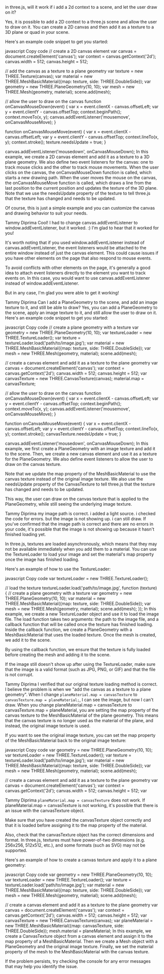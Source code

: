 in three.js, will it work if i add a 2d context to a scene, and let the user draw on it?

Yes, it is possible to add a 2D context to a three.js scene and allow the user to draw on it. You can create a 2D canvas and then add it as a texture to a 3D plane or quad in your scene.

Here's an example code snippet to get you started:

javascript
Copy code
// create a 2D canvas element
var canvas = document.createElement('canvas');
var context = canvas.getContext('2d');
canvas.width = 512;
canvas.height = 512;

// add the canvas as a texture to a plane geometry
var texture = new THREE.Texture(canvas);
var material = new THREE.MeshBasicMaterial({map: texture, side: THREE.DoubleSide});
var geometry = new THREE.PlaneGeometry(10, 10);
var mesh = new THREE.Mesh(geometry, material);
scene.add(mesh);

// allow the user to draw on the canvas
function onCanvasMouseDown(event) {
    var x = event.clientX - canvas.offsetLeft;
    var y = event.clientY - canvas.offsetTop;
    context.beginPath();
    context.moveTo(x, y);
    canvas.addEventListener('mousemove', onCanvasMouseMove);
}

function onCanvasMouseMove(event) {
    var x = event.clientX - canvas.offsetLeft;
    var y = event.clientY - canvas.offsetTop;
    context.lineTo(x, y);
    context.stroke();
    texture.needsUpdate = true;
}

canvas.addEventListener('mousedown', onCanvasMouseDown);
In this example, we create a 2D canvas element and add it as a texture to a 3D plane geometry. We also define two event listeners for the canvas: one to track mouse clicks and the other to track mouse movements. When the user clicks on the canvas, the onCanvasMouseDown function is called, which starts a new drawing path. When the user moves the mouse on the canvas, the onCanvasMouseMove function is called, which draws a line from the last position to the current position and updates the texture of the 3D plane. Note that we use the needsUpdate property of the texture to tell three.js that the texture has changed and needs to be updated.

Of course, this is just a simple example and you can customize the canvas and drawing behavior to suit your needs.



Tammy Diprima
Cool!  I had to change canvas.addEventListener to window.addEventListener, but it worked. :)
I'm glad to hear that it worked for you!

It's worth noting that if you used window.addEventListener instead of canvas.addEventListener, the event listeners would be attached to the entire window instead of just the canvas element. This could cause issues if you have other elements on the page that also respond to mouse events.

To avoid conflicts with other elements on the page, it's generally a good idea to attach event listeners directly to the element you want to track events on. In this case, you would want to use canvas.addEventListener instead of window.addEventListener.

But in any case, I'm glad you were able to get it working!



Tammy Diprima
Can I add a PlaneGeometry to the scene, and add an image texture to it, and still be able to draw?
Yes, you can add a PlaneGeometry to the scene, apply an image texture to it, and still allow the user to draw on it. Here's an example code snippet to get you started:

javascript
Copy code
// create a plane geometry with a texture
var geometry = new THREE.PlaneGeometry(10, 10);
var textureLoader = new THREE.TextureLoader();
var texture = textureLoader.load('path/to/image.jpg');
var material = new THREE.MeshBasicMaterial({map: texture, side: THREE.DoubleSide});
var mesh = new THREE.Mesh(geometry, material);
scene.add(mesh);

// create a canvas element and add it as a texture to the plane geometry
var canvas = document.createElement('canvas');
var context = canvas.getContext('2d');
canvas.width = 512;
canvas.height = 512;
var canvasTexture = new THREE.CanvasTexture(canvas);
material.map = canvasTexture;

// allow the user to draw on the canvas
function onCanvasMouseDown(event) {
    var x = event.clientX - canvas.offsetLeft;
    var y = event.clientY - canvas.offsetTop;
    context.beginPath();
    context.moveTo(x, y);
    canvas.addEventListener('mousemove', onCanvasMouseMove);
}

function onCanvasMouseMove(event) {
    var x = event.clientX - canvas.offsetLeft;
    var y = event.clientY - canvas.offsetTop;
    context.lineTo(x, y);
    context.stroke();
    canvasTexture.needsUpdate = true;
}

canvas.addEventListener('mousedown', onCanvasMouseDown);
In this example, we first create a PlaneGeometry with an image texture and add it to the scene. Then, we create a new canvas element and use it as a texture for the PlaneGeometry. We also define event listeners to allow the user to draw on the canvas texture.

Note that we update the map property of the MeshBasicMaterial to use the canvas texture instead of the original image texture. We also use the needsUpdate property of the CanvasTexture to tell three.js that the texture has changed and needs to be updated.

This way, the user can draw on the canvas texture that is applied to the PlaneGeometry, while still seeing the underlying image texture.




Tammy Diprima
my image path is correct.  i added a light source.  i checked the code for errors.  but the image is not showing up.  i can still draw.
If you've confirmed that the image path is correct and there are no errors in your code, it's possible that the image is not showing up because it hasn't finished loading yet.

In three.js, textures are loaded asynchronously, which means that they may not be available immediately when you add them to a material. You can use the TextureLoader to load your image and set the material's map property once the image has finished loading.

Here's an example of how to use the TextureLoader:

javascript
Copy code
var textureLoader = new THREE.TextureLoader();

// load the texture
textureLoader.load('path/to/image.jpg', function (texture) {
  // create a plane geometry with a texture
  var geometry = new THREE.PlaneGeometry(10, 10);
  var material = new THREE.MeshBasicMaterial({map: texture, side: THREE.DoubleSide});
  var mesh = new THREE.Mesh(geometry, material);
  scene.add(mesh);
});
In this example, we create a new TextureLoader object and use it to load the image file. The load function takes two arguments: the path to the image file, and a callback function that will be called once the texture has finished loading. Inside the callback function, we create a PlaneGeometry with a MeshBasicMaterial that uses the loaded texture. Once the mesh is created, we add it to the scene.

By using the callback function, we ensure that the texture is fully loaded before creating the mesh and adding it to the scene.

If the image still doesn't show up after using the TextureLoader, make sure that the image is a valid format (such as JPG, PNG, or GIF) and that the file is not corrupt.




Tammy Diprima
I verified that our original texture loading method is correct.  I believe the problem is when we "add the canvas as a texture to a plane geometry".  When I change `planeMaterial.map = canvasTexture` to `canvasTexture.map = planeMaterial;`, I can see the image, but now I can't draw.
When you change planeMaterial.map = canvasTexture to canvasTexture.map = planeMaterial, you are setting the map property of the canvas texture to the MeshBasicMaterial of the plane geometry. This means that the canvas texture is no longer used as the material of the plane, and instead, the original image texture is used.

If you want to see the original image texture, you can set the map property of the MeshBasicMaterial back to the original image texture:

javascript
Copy code
var geometry = new THREE.PlaneGeometry(10, 10);
var textureLoader = new THREE.TextureLoader();
var texture = textureLoader.load('path/to/image.jpg');
var material = new THREE.MeshBasicMaterial({map: texture, side: THREE.DoubleSide});
var mesh = new THREE.Mesh(geometry, material);
scene.add(mesh);

// create a canvas element and add it as a texture to the plane geometry
var canvas = document.createElement('canvas');
var context = canvas.getContext('2d');
canvas.width = 512;
canvas.height = 512;
var



Tammy Diprima
`planeMaterial.map = canvasTexture` does not work.
If planeMaterial.map = canvasTexture is not working, it's possible that there is an issue with the canvasTexture object.

Make sure that you have created the canvasTexture object correctly and that it is loaded before assigning it to the map property of the material.

Also, check that the canvasTexture object has the correct dimensions and format. In three.js, textures must have power-of-two dimensions (e.g. 256x256, 512x512, etc.), and some formats (such as SVG) may not be supported.

Here's an example of how to create a canvas texture and apply it to a plane geometry:

javascript
Copy code
var geometry = new THREE.PlaneGeometry(10, 10);
var textureLoader = new THREE.TextureLoader();
var texture = textureLoader.load('path/to/image.jpg');
var material = new THREE.MeshBasicMaterial({map: texture, side: THREE.DoubleSide});
var mesh = new THREE.Mesh(geometry, material);
scene.add(mesh);

// create a canvas element and add it as a texture to the plane geometry
var canvas = document.createElement('canvas');
var context = canvas.getContext('2d');
canvas.width = 512;
canvas.height = 512;
var canvasTexture = new THREE.CanvasTexture(canvas);
var planeMaterial = new THREE.MeshBasicMaterial({map: canvasTexture, side: THREE.DoubleSide});
mesh.material = planeMaterial;
In this example, we create a CanvasTexture object from a canvas element and assign it to the map property of a MeshBasicMaterial. Then we create a Mesh object with a PlaneGeometry and the original image texture. Finally, we set the material property of the mesh to the MeshBasicMaterial with the canvas texture.

If the problem persists, try checking the console for any error messages that may help you identify the issue.
